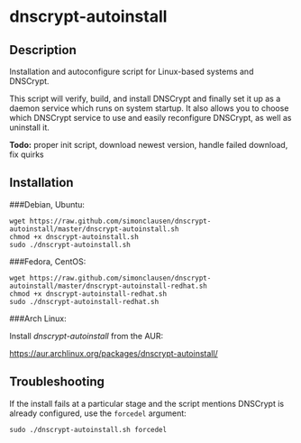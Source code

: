 dnscrypt-autoinstall
====================

## Description
Installation and autoconfigure script for Linux-based systems and DNSCrypt.

This script will verify, build, and install DNSCrypt and finally set it up as a
daemon service which runs on system startup. It also allows you to choose which
DNSCrypt service to use and easily reconfigure DNSCrypt, as well as uninstall it.

**Todo:** proper init script, download newest version, handle failed download, fix quirks

## Installation
###Debian, Ubuntu:

```
wget https://raw.github.com/simonclausen/dnscrypt-autoinstall/master/dnscrypt-autoinstall.sh
chmod +x dnscrypt-autoinstall.sh
sudo ./dnscrypt-autoinstall.sh
```

###Fedora, CentOS:

```
wget https://raw.github.com/simonclausen/dnscrypt-autoinstall/master/dnscrypt-autoinstall-redhat.sh
chmod +x dnscrypt-autoinstall-redhat.sh
sudo ./dnscrypt-autoinstall-redhat.sh
```

###Arch Linux:

Install *dnscrypt-autoinstall* from the AUR:

https://aur.archlinux.org/packages/dnscrypt-autoinstall/

## Troubleshooting
If the install fails at a particular stage and the script mentions DNSCrypt is already configured, use the `forcedel` argument:

`sudo ./dnscrypt-autoinstall.sh forcedel`

